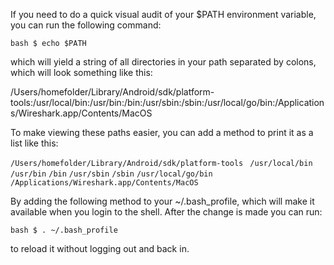 If you need to do a quick visual audit of your $PATH environment variable, you can run the following command:

`
bash $ echo $PATH
`

which will yield a string of all directories in your path separated by colons, which will look something like this:

/Users/homefolder/Library/Android/sdk/platform-tools:/usr/local/bin:/usr/bin:/bin:/usr/sbin:/sbin:/usr/local/go/bin:/Applications/Wireshark.app/Contents/MacOS

To make viewing these paths easier, you can add a method to print it as a list like this:

`
/Users/homefolder/Library/Android/sdk/platform-tools 
`
`
/usr/local/bin
`
`
/usr/bin
`
`
/bin
`
`
/usr/sbin
`
`
/sbin
`
`
/usr/local/go/bin
`
`
/Applications/Wireshark.app/Contents/MacOS
`

By adding the following method to your ~/.bash_profile, which will make it available when you login to the shell. After the change is made you can run:

`
bash $ . ~/.bash_profile
`

to reload it without logging out and back in.
